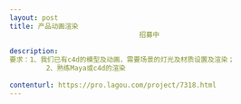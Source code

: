 ```yaml
---                
layout: post       
title: 产品动画渲染
                                招募中
           
description: 
要求：1、我们已有c4d的模型及动画，需要场景的灯光及材质设置及渲染；
         2、熟练Maya或c4d的渲染
     
contenturl: https://pro.lagou.com/project/7318.html      
---                 
```

